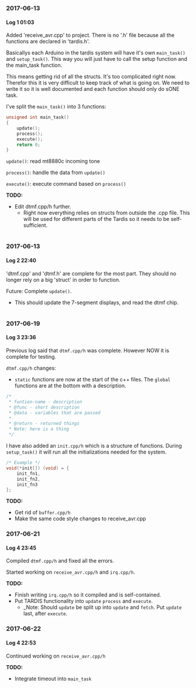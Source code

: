 ### 2017-06-13
#### Log 1 01:03
Added 'receive_avr.cpp' to project. There is no '.h' file because all the
functions are declared in 'tardis.h'. 

Basicallys each Arduino in the tardis system will have it's own `main_task()` 
and `setup_task()`. This way you will just have to call the setup function and 
the main_task function.

This means getting rid of all the structs. It's too complicated right now.
Therefor this it is very difficult to keep track of what is going on. 
We need to write it so it is well documented and each function should only do
sONE task.

I've split the `main_task()` into 3 functions:

```C
unsigned int main_task()
{
	update();
	process();
	execute();
	return 0;
}
```

`update()`: read mt8880c incoming tone

`process()`: handle the data from `update()`

`execute()`: execute command based on `process()`

**TODO:** 
- Edit dtmf.cpp/h further. 
  - Right now everything relies on structs from outside the .cpp file.
    This will be used for different parts of the Tardis so it needs to 
    be self-sufficient. 
#

### 2017-06-13
#### Log 2 22:40
'dtmf.cpp' and 'dtmf.h' are complete for the most part. They should no longer rely on a big 'struct' 
in order to function.

Future: Complete `update()`. 
- This should update the 7-segment displays, and read the dtmf chip.

#

### 2017-06-19
#### Log 3 23:36
Previous log said that `dtmf.cpp/h` was complete. However NOW it is complete
for testing.

`dtmf.cpp/h` changes:
- `static` functions are now at the start of the c++ files. The
`global` functions are at the bottom with a description. 

```C
/*
 * funtion-name - description
 * @func - short description
 * @data - variables that are passed
 *
 * @return - returned things
 * Note: here is a thing
 */
```

I have also added an `init.cpp/h` which is a structure of functions.
During `setup_task()` it will run all the initializations needed for 
the system. 

```C
/* Example */
void(*init[]) (void) = {
    init_fn1,
    init_fn2,
    init_fn3
};
```

**TODO:** 
- Get rid of `buffer.cpp/h`
- Make the same code style changes to receive_avr.cpp

### 2017-06-21
#### Log 4 23:45
Compiled `dtmf.cpp/h` and fixed all the errors. 

Started working on `receive_avr.cpp/h` and `irq.cpp/h`.

**TODO:**
- Finish writing `irq.cpp/h` so it compiled and is self-contained.
- Put TARDIS functionality into `update` `process` and `execute`.
  - _Note: Should `update` be split up into `update` and `fetch`. Put 
  `update` last, after `execute`.

### 2017-06-22
#### Log 4 22:53
Continued working on `receive_avr.cpp/h`

**TODO:**
- Integrate timeout into `main_task`